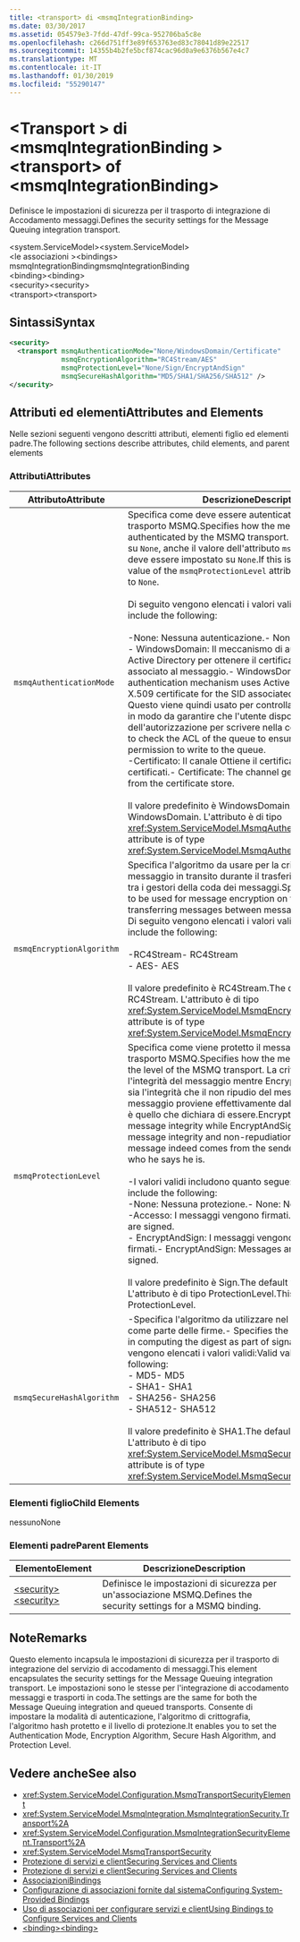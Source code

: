 ```yaml
---
title: <transport> di <msmqIntegrationBinding>
ms.date: 03/30/2017
ms.assetid: 054579e3-7fdd-47df-99ca-952706ba5c8e
ms.openlocfilehash: c266d751ff3e89f653763ed83c78041d89e22517
ms.sourcegitcommit: 14355b4b2fe5bcf874cac96d0a9e6376b567e4c7
ms.translationtype: MT
ms.contentlocale: it-IT
ms.lasthandoff: 01/30/2019
ms.locfileid: "55290147"
---
```

# <a name="transport-of-msmqintegrationbinding"></a><span data-ttu-id="82021-102">\<Transport > di \<msmqIntegrationBinding ></span><span class="sxs-lookup"><span data-stu-id="82021-102">\<transport> of \<msmqIntegrationBinding></span></span>
<span data-ttu-id="82021-103">Definisce le impostazioni di sicurezza per il trasporto di integrazione di Accodamento messaggi.</span><span class="sxs-lookup"><span data-stu-id="82021-103">Defines the security settings for the Message Queuing integration transport.</span></span>  
  
 <span data-ttu-id="82021-104">\<system.ServiceModel></span><span class="sxs-lookup"><span data-stu-id="82021-104">\<system.ServiceModel></span></span>  
<span data-ttu-id="82021-105">\<le associazioni ></span><span class="sxs-lookup"><span data-stu-id="82021-105">\<bindings></span></span>  
<span data-ttu-id="82021-106">msmqIntegrationBinding</span><span class="sxs-lookup"><span data-stu-id="82021-106">msmqIntegrationBinding</span></span>  
<span data-ttu-id="82021-107">\<binding></span><span class="sxs-lookup"><span data-stu-id="82021-107">\<binding></span></span>  
<span data-ttu-id="82021-108">\<security></span><span class="sxs-lookup"><span data-stu-id="82021-108">\<security></span></span>  
<span data-ttu-id="82021-109">\<transport></span><span class="sxs-lookup"><span data-stu-id="82021-109">\<transport></span></span>  
  
## <a name="syntax"></a><span data-ttu-id="82021-110">Sintassi</span><span class="sxs-lookup"><span data-stu-id="82021-110">Syntax</span></span>  
  
```xml  
<security>
  <transport msmqAuthenticationMode="None/WindowsDomain/Certificate"
             msmqEncryptionAlgorithm="RC4Stream/AES"
             msmqProtectionLevel="None/Sign/EncryptAndSign"
             msmqSecureHashAlgorithm="MD5/SHA1/SHA256/SHA512" />
</security>
```  
  
## <a name="attributes-and-elements"></a><span data-ttu-id="82021-111">Attributi ed elementi</span><span class="sxs-lookup"><span data-stu-id="82021-111">Attributes and Elements</span></span>  
 <span data-ttu-id="82021-112">Nelle sezioni seguenti vengono descritti attributi, elementi figlio ed elementi padre.</span><span class="sxs-lookup"><span data-stu-id="82021-112">The following sections describe attributes, child elements, and parent elements</span></span>  
  
### <a name="attributes"></a><span data-ttu-id="82021-113">Attributi</span><span class="sxs-lookup"><span data-stu-id="82021-113">Attributes</span></span>  
  
|<span data-ttu-id="82021-114">Attributo</span><span class="sxs-lookup"><span data-stu-id="82021-114">Attribute</span></span>|<span data-ttu-id="82021-115">Descrizione</span><span class="sxs-lookup"><span data-stu-id="82021-115">Description</span></span>|  
|---------------|-----------------|  
|`msmqAuthenticationMode`|<span data-ttu-id="82021-116">Specifica come deve essere autenticato il messaggio dal trasporto MSMQ.</span><span class="sxs-lookup"><span data-stu-id="82021-116">Specifies how the message must be authenticated by the MSMQ transport.</span></span> <span data-ttu-id="82021-117">Se viene impostato su `None`, anche il valore dell'attributo `msmqProtectionLevel` deve essere impostato su `None`.</span><span class="sxs-lookup"><span data-stu-id="82021-117">If this is set to `None`, the value of the `msmqProtectionLevel` attribute must also be set to `None`.</span></span><br /><br /> <span data-ttu-id="82021-118">Di seguito vengono elencati i valori validi:</span><span class="sxs-lookup"><span data-stu-id="82021-118">Valid values include the following:</span></span><br /><br /> <span data-ttu-id="82021-119">-None: Nessuna autenticazione.</span><span class="sxs-lookup"><span data-stu-id="82021-119">-   None: No authentication.</span></span><br /><span data-ttu-id="82021-120">-   WindowsDomain: Il meccanismo di autenticazione Usa Active Directory per ottenere il certificato X.509 per il SID associato al messaggio.</span><span class="sxs-lookup"><span data-stu-id="82021-120">-   WindowsDomain: The authentication mechanism uses Active Directory to get the X.509 certificate for the SID associated with the message.</span></span> <span data-ttu-id="82021-121">Questo viene quindi usato per controllare l'ACL della coda in modo da garantire che l'utente disponga dell'autorizzazione per scrivere nella coda.</span><span class="sxs-lookup"><span data-stu-id="82021-121">This is then used to check the ACL of the queue to ensure the user has permission to write to the queue.</span></span><br /><span data-ttu-id="82021-122">-Certificato: Il canale Ottiene il certificato dall'archivio certificati.</span><span class="sxs-lookup"><span data-stu-id="82021-122">-   Certificate: The channel gets the certificate from the certificate store.</span></span><br /><br /> <span data-ttu-id="82021-123">Il valore predefinito è WindowsDomain.</span><span class="sxs-lookup"><span data-stu-id="82021-123">The default value is WindowsDomain.</span></span> <span data-ttu-id="82021-124">L'attributo è di tipo <xref:System.ServiceModel.MsmqAuthenticationMode>.</span><span class="sxs-lookup"><span data-stu-id="82021-124">This attribute is of type <xref:System.ServiceModel.MsmqAuthenticationMode>.</span></span>|  
|`msmqEncryptionAlgorithm`|<span data-ttu-id="82021-125">Specifica l'algoritmo da usare per la crittografia del messaggio in transito durante il trasferimento dei messaggi tra i gestori della coda dei messaggi.</span><span class="sxs-lookup"><span data-stu-id="82021-125">Specifies the algorithm to be used for message encryption on the wire when transferring messages between message queue managers.</span></span> <span data-ttu-id="82021-126">Di seguito vengono elencati i valori validi:</span><span class="sxs-lookup"><span data-stu-id="82021-126">Valid values include the following:</span></span><br /><br /> <span data-ttu-id="82021-127">-RC4Stream</span><span class="sxs-lookup"><span data-stu-id="82021-127">-   RC4Stream</span></span><br /><span data-ttu-id="82021-128">-   AES</span><span class="sxs-lookup"><span data-stu-id="82021-128">-   AES</span></span><br /><br /> <span data-ttu-id="82021-129">Il valore predefinito è RC4Stream.</span><span class="sxs-lookup"><span data-stu-id="82021-129">The default value is RC4Stream.</span></span> <span data-ttu-id="82021-130">L'attributo è di tipo <xref:System.ServiceModel.MsmqEncryptionAlgorithm>.</span><span class="sxs-lookup"><span data-stu-id="82021-130">This attribute is of type <xref:System.ServiceModel.MsmqEncryptionAlgorithm>.</span></span>|  
|`msmqProtectionLevel`|<span data-ttu-id="82021-131">Specifica come viene protetto il messaggio a livello del trasporto MSMQ.</span><span class="sxs-lookup"><span data-stu-id="82021-131">Specifies how the message is secured at the level of the MSMQ transport.</span></span> <span data-ttu-id="82021-132">La crittografia assicura l'integrità del messaggio mentre EncryptAndSign assicura sia l'integrità che il non ripudio del messaggio; ovvero, il messaggio proviene effettivamente dal mittente e il mittente è quello che dichiara di essere.</span><span class="sxs-lookup"><span data-stu-id="82021-132">Encryption ensures message integrity while EncryptAndSign ensures both message integrity and non-repudiation; that is, the message indeed comes from the sender and the sender is who he says he is.</span></span><br /><br /> <span data-ttu-id="82021-133">-I valori validi includono quanto segue:</span><span class="sxs-lookup"><span data-stu-id="82021-133">-   Valid values include the following:</span></span><br /><span data-ttu-id="82021-134">-None: Nessuna protezione.</span><span class="sxs-lookup"><span data-stu-id="82021-134">-   None: No protection.</span></span><br /><span data-ttu-id="82021-135">-Accesso: I messaggi vengono firmati.</span><span class="sxs-lookup"><span data-stu-id="82021-135">-   Sign: Messages are signed.</span></span><br /><span data-ttu-id="82021-136">-   EncryptAndSign: I messaggi vengono crittografati e firmati.</span><span class="sxs-lookup"><span data-stu-id="82021-136">-   EncryptAndSign: Messages are encrypted and signed.</span></span><br /><br /> <span data-ttu-id="82021-137">Il valore predefinito è Sign.</span><span class="sxs-lookup"><span data-stu-id="82021-137">The default value is Sign.</span></span> <span data-ttu-id="82021-138">L'attributo è di tipo ProtectionLevel.</span><span class="sxs-lookup"><span data-stu-id="82021-138">This attribute is of type ProtectionLevel.</span></span>|  
|`msmqSecureHashAlgorithm`|<span data-ttu-id="82021-139">-Specifica l'algoritmo da utilizzare nel calcolo del digest come parte delle firme.</span><span class="sxs-lookup"><span data-stu-id="82021-139">-   Specifies the algorithm to be used in computing the digest as part of signatures.</span></span> <span data-ttu-id="82021-140">Di seguito vengono elencati i valori validi:</span><span class="sxs-lookup"><span data-stu-id="82021-140">Valid values include the following:</span></span><br /><span data-ttu-id="82021-141">-   MD5</span><span class="sxs-lookup"><span data-stu-id="82021-141">-   MD5</span></span><br /><span data-ttu-id="82021-142">-   SHA1</span><span class="sxs-lookup"><span data-stu-id="82021-142">-   SHA1</span></span><br /><span data-ttu-id="82021-143">-   SHA256</span><span class="sxs-lookup"><span data-stu-id="82021-143">-   SHA256</span></span><br /><span data-ttu-id="82021-144">-   SHA512</span><span class="sxs-lookup"><span data-stu-id="82021-144">-   SHA512</span></span><br /><br /> <span data-ttu-id="82021-145">Il valore predefinito è SHA1.</span><span class="sxs-lookup"><span data-stu-id="82021-145">The default value is SHA1.</span></span> <span data-ttu-id="82021-146">L'attributo è di tipo <xref:System.ServiceModel.MsmqSecureHashAlgorithm>.</span><span class="sxs-lookup"><span data-stu-id="82021-146">This attribute is of type <xref:System.ServiceModel.MsmqSecureHashAlgorithm>.</span></span>|  
  
### <a name="child-elements"></a><span data-ttu-id="82021-147">Elementi figlio</span><span class="sxs-lookup"><span data-stu-id="82021-147">Child Elements</span></span>  
 <span data-ttu-id="82021-148">nessuno</span><span class="sxs-lookup"><span data-stu-id="82021-148">None</span></span>  
  
### <a name="parent-elements"></a><span data-ttu-id="82021-149">Elementi padre</span><span class="sxs-lookup"><span data-stu-id="82021-149">Parent Elements</span></span>  
  
|<span data-ttu-id="82021-150">Elemento</span><span class="sxs-lookup"><span data-stu-id="82021-150">Element</span></span>|<span data-ttu-id="82021-151">Descrizione</span><span class="sxs-lookup"><span data-stu-id="82021-151">Description</span></span>|  
|-------------|-----------------|  
|[<span data-ttu-id="82021-152">\<security></span><span class="sxs-lookup"><span data-stu-id="82021-152">\<security></span></span>](../../../../../docs/framework/configure-apps/file-schema/wcf/security-of-basichttpbinding.md)|<span data-ttu-id="82021-153">Definisce le impostazioni di sicurezza per un'associazione MSMQ.</span><span class="sxs-lookup"><span data-stu-id="82021-153">Defines the security settings for a MSMQ binding.</span></span>|  
  
## <a name="remarks"></a><span data-ttu-id="82021-154">Note</span><span class="sxs-lookup"><span data-stu-id="82021-154">Remarks</span></span>  
 <span data-ttu-id="82021-155">Questo elemento incapsula le impostazioni di sicurezza per il trasporto di integrazione del servizio di accodamento di messaggi.</span><span class="sxs-lookup"><span data-stu-id="82021-155">This element encapsulates the security settings for the Message Queuing integration transport.</span></span> <span data-ttu-id="82021-156">Le impostazioni sono le stesse per l'integrazione di accodamento messaggi e trasporti in coda.</span><span class="sxs-lookup"><span data-stu-id="82021-156">The settings are the same for both the Message Queuing integration and queued transports.</span></span> <span data-ttu-id="82021-157">Consente di impostare la modalità di autenticazione, l'algoritmo di crittografia, l'algoritmo hash protetto e il livello di protezione.</span><span class="sxs-lookup"><span data-stu-id="82021-157">It enables you to set the Authentication Mode, Encryption Algorithm, Secure Hash Algorithm, and Protection Level.</span></span>  
  
## <a name="see-also"></a><span data-ttu-id="82021-158">Vedere anche</span><span class="sxs-lookup"><span data-stu-id="82021-158">See also</span></span>
- <xref:System.ServiceModel.Configuration.MsmqTransportSecurityElement>
- <xref:System.ServiceModel.MsmqIntegration.MsmqIntegrationSecurity.Transport%2A>
- <xref:System.ServiceModel.Configuration.MsmqIntegrationSecurityElement.Transport%2A>
- <xref:System.ServiceModel.MsmqTransportSecurity>
- [<span data-ttu-id="82021-159">Protezione di servizi e client</span><span class="sxs-lookup"><span data-stu-id="82021-159">Securing Services and Clients</span></span>](../../../../../docs/framework/wcf/feature-details/securing-services-and-clients.md)
- [<span data-ttu-id="82021-160">Protezione di servizi e client</span><span class="sxs-lookup"><span data-stu-id="82021-160">Securing Services and Clients</span></span>](../../../../../docs/framework/wcf/feature-details/securing-services-and-clients.md)
- [<span data-ttu-id="82021-161">Associazioni</span><span class="sxs-lookup"><span data-stu-id="82021-161">Bindings</span></span>](../../../../../docs/framework/wcf/bindings.md)
- [<span data-ttu-id="82021-162">Configurazione di associazioni fornite dal sistema</span><span class="sxs-lookup"><span data-stu-id="82021-162">Configuring System-Provided Bindings</span></span>](../../../../../docs/framework/wcf/feature-details/configuring-system-provided-bindings.md)
- [<span data-ttu-id="82021-163">Uso di associazioni per configurare servizi e client</span><span class="sxs-lookup"><span data-stu-id="82021-163">Using Bindings to Configure Services and Clients</span></span>](../../../../../docs/framework/wcf/using-bindings-to-configure-services-and-clients.md)
- [<span data-ttu-id="82021-164">\<binding></span><span class="sxs-lookup"><span data-stu-id="82021-164">\<binding></span></span>](../../../../../docs/framework/misc/binding.md)
